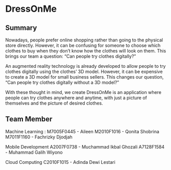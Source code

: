# DressOnMe
## Summary
Nowadays, people prefer online shopping rather than going to the physical store directly. However, it can be confusing for someone to choose which clothes to buy when they don’t know how the clothes will look on them. This brings our team a question: “Can people try clothes digitally?”

An augmented reality technology is already developed to allow people to try clothes digitally using the clothes’ 3D model. However, it can be expensive to create a 3D model for small business sellers. This changes our question, “Can people try clothes digitally without a 3D model?”

With these thought in mind, we create DressOnMe is an application where people can try clothes anywhere and anytime, with just a picture of themselves and the picture of desired clothes.

## Team Member
Machine Learning :
M7005F0445 - Aileen
M2010F1016 - Qonita Shobrina
M7011F1160 - Fachrizky Djodjah

Mobile Development
A2007F0738 - Muchammad Ikbal Ghozali
A7128F1584 - Muhammad Galih Wiyono

Cloud Computing
C2010F1015 - Adinda Dewi Lestari
